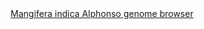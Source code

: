 <div id="Mangifera_indica_Alphonso_genome_browser" align="center">
  <a href="https://ink-blot.github.io/?sessionURL=blob:zZVtj6o4FID_yqafdhNEQBDwm6yOOoqKjq83N6ZAgSpQpAXFyfz323HHe3Ozk52Zzb5MQgiUU845fZ7CIyhRTjFJQQsooqyJGhAAjchpDpMsRmOYIApaAYwpEkCOApSj1EOg9QgCSBlczEZ8YsRYRlv1ug.DWohSkmCPirQhwqxGScEixENriggTeCEpPFHRIwkPZrAO4ywiKSV16HmI0ppUz1Aa7k6Qn27PdtdXol1SxAxfs.54EbwwXwwgrxanPjq_Uch7Mod6v3GwlWyrnZ3U6MoLtqnmkNy51mXprfaT0.j4.8yfrof3vYDihxJ11NhsR7gpDZL.OCzyrO54.074QMZsomz0QoNhu9ucb5vDyNuruaVOZLkcZWeznx8r1a2m7XG48sezvKe4d243UzLeEAZPAoiJV_BlB16Uy3pLEyRDFVTNrD1faYKpmbztnGDQ.vJVACyH3oFHf3kErMo4G0DRsbhiEgDJfZSDVs2UJF02TUVTdVUyTflJeARFHv_D8BKYchp4h3zMdj5hIiU545zCIGiI4YXXE.D4yo4nfjv4E5HtHI2yMOJq4wVoZDbSffPUHoSOtMyTg.NIQ1QNe5NyyFbRvhfBg27l66PdVA1Lm_Rw6mYiczHv6N2tByRPIOOhz0P8_oUsTFPCIHverwKIEA4jHqNLAvBITDhnkIfur5LwCz9kTfqNB5WYYhfHmFUrnpKcQKuhaE1V_q5G499R4fvunc9mhmLIptHYyTuOn_FPiL.jaUZF3o1YesGfzPjw3E8kyqzjLoPQdtsaCjeOE54XhtJRLgOdbCLTCpi933YW._Zx6wSnKpz0h.3B_XSqFzbD7WZUpD.L8vFVvHnDR35oU8Icw5S9qoOsm7ryFwK9aKL.L5o8g43_tiivzf5EqmDPqIKLtT.odGiHtl1qc2PqtEcTe1Gd6TFApaXcXyzDz6LGyFGjvuKs_YM7S5orZ0ro3YdUeXUlPy6LrEpN_W1btP_QFtGFyTu0eAn7RPzdJc1gFJduYGfd_kOW3nvrPttWIYyn3aVyHFmDdReFpe52zyjYLw.G19k0fD9zrfkdmh55R2_xv63NDfQft7efSYzDNEFX1C_cmk9fn74B">Mangifera indica Alphonso genome browser</a>
</div>
